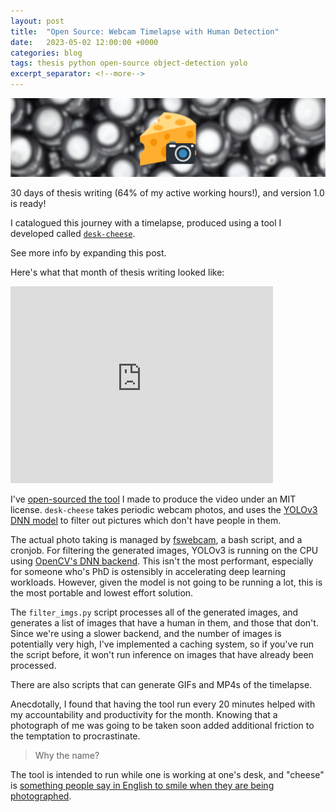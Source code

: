 ```yaml
---
layout: post
title:  "Open Source: Webcam Timelapse with Human Detection"
date:   2023-05-02 12:00:00 +0000
categories: blog
tags: thesis python open-source object-detection yolo
excerpt_separator: <!--more-->
---
```


<img src="/assets/pics/desk_cheese.png" width="1024">

30 days of thesis writing (64% of my active working hours!), and version 1.0 is ready!

I catalogued this journey with a timelapse, produced using a tool I developed called [`desk-cheese`](https://github.com/Wheest/desk-cheese).

See more info by expanding this post.

<!--more-->

Here's what that month of thesis writing looked like:

<iframe width="420" height="315" src="http://www.youtube.com/embed/RyBp20dV-Qo" frameborder="0" allowfullscreen></iframe>

I've [open-sourced the tool](https://github.com/Wheest/desk-cheese) I made to produce the video under an MIT license.  `desk-cheese` takes periodic webcam photos, and uses the [YOLOv3 DNN model](https://arxiv.org/abs/1804.02767) to filter out pictures which don't have people in them.

The actual photo taking is managed by [fswebcam](https://www.sanslogic.co.uk/fswebcam/), a bash script, and a cronjob.  For filtering the generated images, YOLOv3 is running on the CPU using [OpenCV's DNN backend](https://opencv.org/).  This isn't the most performant, especially for someone who's PhD is ostensibly in accelerating deep learning workloads.  However, given the model is not going to be running a lot, this is the most portable and lowest effort solution.

The `filter_imgs.py` script processes all of the generated images, and generates a list of images that have a human in them, and those that don't.  Since we're using a slower backend, and the number of images is potentially very high, I've implemented a caching system, so if you've run the script before, it won't run inference on images that have already been processed.

There are also scripts that can generate GIFs and MP4s of the timelapse.

Anecdotally, I found that having the tool run every 20 minutes helped with my accountability and productivity for the month.  Knowing that a photograph of me was going to be taken soon added additional friction to the temptation to procrastinate.

> Why the name?

The tool is intended to run while one is working at one's desk, and "cheese" is [something people say in English to smile when they are being photographed](https://en.wikipedia.org/wiki/Say_cheese).
